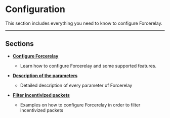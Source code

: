 # Configuration

This section includes everything you need to know to configure Forcerelay.

---

## Sections

* **[Configure Forcerelay](./configure-hermes.md)**
    * Learn how to configure Forcerelay and some supported features.

* **[Description of the parameters](./description.md)**
    * Detailed description of every parameter of Forcerelay

* **[Filter incentivized packets](./filter-incentivized.md)**
    * Examples on how to configure Forcerelay in order to filter incentivized packets

